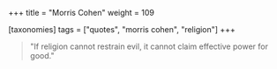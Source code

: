 +++
title = "Morris Cohen"
weight = 109

[taxonomies]
tags = ["quotes", "morris cohen", "religion"]
+++

> "If religion cannot restrain evil, it cannot claim effective power for good."
